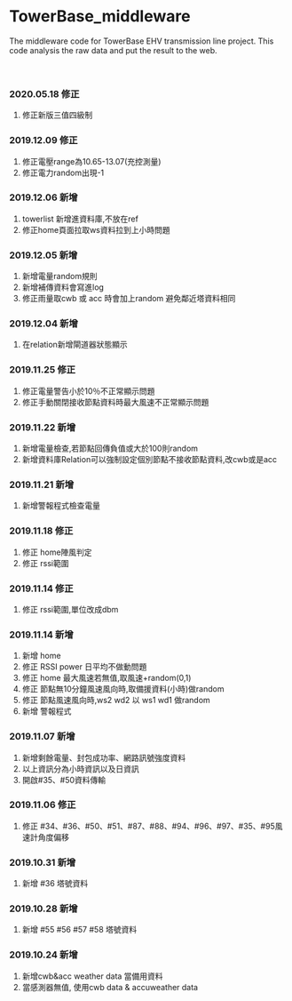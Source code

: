 # TowerBase_middleware
The middleware code for TowerBase EHV transmission line project. This code analysis the raw data and put the result to the web.<br>
<br><br>

### 2020.05.18 修正
1. 修正新版三值四級制<br>

### 2019.12.09 修正
1. 修正電壓range為10.65-13.07(充控測量)<br>
2. 修正電力random出現-1<br>

### 2019.12.06 新增
1. towerlist 新增進資料庫,不放在ref<br>
2. 修正home頁面拉取ws資料拉到上小時問題<br>

### 2019.12.05 新增
1. 新增電量random規則<br>
2. 新增補傳資料會寫進log<br>
3. 修正雨量取cwb 或 acc 時會加上random 避免鄰近塔資料相同<br>

### 2019.12.04 新增
1. 在relation新增閘道器狀態顯示<br>

### 2019.11.25 修正
1. 修正電量警告小於10％不正常顯示問題<br>
2. 修正手動關閉接收節點資料時最大風速不正常顯示問題<br>

### 2019.11.22 新增
1. 新增電量檢查,若節點回傳負值或大於100則random<br>
2. 新增資料庫Relation可以強制設定個別節點不接收節點資料,改cwb或是acc<br>

### 2019.11.21 新增
1. 新增警報程式檢查電量<br>

### 2019.11.18 修正
1. 修正 home陣風判定<br>
2. 修正 rssi範圍<br>

### 2019.11.14 修正
1. 修正 rssi範圍,單位改成dbm<br>

### 2019.11.14 新增
1. 新增 home <br>
2. 修正 RSSI power 日平均不做動問題<br>
3. 修正 home 最大風速若無值,取風速+random(0,1)<br>
4. 修正 節點無10分鐘風速風向時,取備援資料(小時)做random<br>
5. 修正 節點風速風向時,ws2 wd2 以 ws1 wd1 做random<br>
6. 新增 警報程式<br>

### 2019.11.07 新增
1. 新增剩餘電量、封包成功率、網路訊號強度資料<br>
2. 以上資訊分為小時資訊以及日資訊<br>
3. 開啟#35、#50資料傳輸<br>

### 2019.11.06 修正
1. 修正 #34、#36、#50、#51、#87、#88、#94、#96、#97、#35、#95風速計角度偏移<br>

### 2019.10.31 新增
1. 新增 #36 塔號資料<br>

### 2019.10.28 新增
1. 新增 #55 #56 #57 #58 塔號資料<br>

### 2019.10.24 新增
1. 新增cwb&acc weather data 當備用資料<br>
2. 當感測器無值, 使用cwb data & accuweather data<br>
